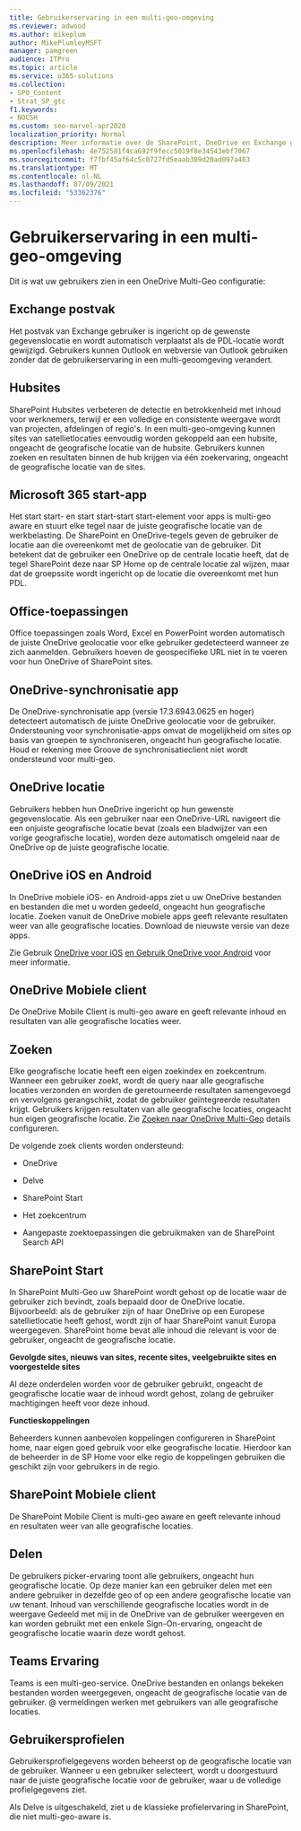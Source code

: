 ```yaml
---
title: Gebruikerservaring in een multi-geo-omgeving
ms.reviewer: adwood
ms.author: mikeplum
author: MikePlumleyMSFT
manager: pamgreen
audience: ITPro
ms.topic: article
ms.service: o365-solutions
ms.collection:
- SPO_Content
- Strat_SP_gtc
f1.keywords:
- NOCSH
ms.custom: seo-marvel-apr2020
localization_priority: Normal
description: Meer informatie over de SharePoint, OneDrive en Exchange gebruikerservaring in een multi-geo-omgeving voor Microsoft 365.
ms.openlocfilehash: 4e752581f4ca692f9fecc5019f8e34543ebf7067
ms.sourcegitcommit: f7fbf45af64c5c0727fd5eaab309d20ad097a483
ms.translationtype: MT
ms.contentlocale: nl-NL
ms.lasthandoff: 07/09/2021
ms.locfileid: "53362376"
---
```

# <a name="user-experience-in-a-multi-geo-environment"></a>Gebruikerservaring in een multi-geo-omgeving

Dit is wat uw gebruikers zien in een OneDrive Multi-Geo configuratie:

## <a name="exchange-mailbox"></a>Exchange postvak

Het postvak van Exchange gebruiker is ingericht op de gewenste gegevenslocatie en wordt automatisch verplaatst als de PDL-locatie wordt gewijzigd. Gebruikers kunnen Outlook en webversie van Outlook gebruiken zonder dat de gebruikerservaring in een multi-geoomgeving verandert.

## <a name="hub-sites"></a>Hubsites

SharePoint Hubsites verbeteren de detectie en betrokkenheid met inhoud voor werknemers, terwijl er een volledige en consistente weergave wordt van projecten, afdelingen of regio's. In een multi-geo-omgeving kunnen sites van satellietlocaties eenvoudig worden gekoppeld aan een hubsite, ongeacht de geografische locatie van de hubsite. Gebruikers kunnen zoeken en resultaten binnen de hub krijgen via één zoekervaring, ongeacht de geografische locatie van de sites.

## <a name="microsoft-365-app-launcher"></a>Microsoft 365 start-app

Het start start- en start start-start start-element voor apps is multi-geo aware en stuurt elke tegel naar de juiste geografische locatie van de werkbelasting. De SharePoint en OneDrive-tegels geven de gebruiker de locatie aan die overeenkomt met de geolocatie van de gebruiker. Dit betekent dat de gebruiker een OneDrive op de centrale locatie heeft, dat de tegel SharePoint deze naar SP Home op de centrale locatie zal wijzen, maar dat de groepssite wordt ingericht op de locatie die overeenkomt met hun PDL. 

## <a name="office-applications"></a>Office-toepassingen

Office toepassingen zoals Word, Excel en PowerPoint worden automatisch de juiste OneDrive geolocatie voor elke gebruiker gedetecteerd wanneer ze zich aanmelden. Gebruikers hoeven de geospecifieke URL niet in te voeren voor hun OneDrive of SharePoint sites.

## <a name="onedrive-sync-app"></a>OneDrive-synchronisatie app

De OneDrive-synchronisatie app (versie 17.3.6943.0625 en hoger) detecteert automatisch de juiste OneDrive geolocatie voor de gebruiker. Ondersteuning voor synchronisatie-apps omvat de mogelijkheid om sites op basis van groepen te synchroniseren, ongeacht hun geografische locatie. Houd er rekening mee Groove de synchronisatieclient niet wordt ondersteund voor multi-geo. 

## <a name="onedrive-location"></a>OneDrive locatie

Gebruikers hebben hun OneDrive ingericht op hun gewenste gegevenslocatie. Als een gebruiker naar een OneDrive-URL navigeert die een onjuiste geografische locatie bevat (zoals een bladwijzer van een vorige geografische locatie), worden deze automatisch omgeleid naar de OneDrive op de juiste geografische locatie.

## <a name="onedrive-ios-and-android"></a>OneDrive iOS en Android 

In OneDrive mobiele iOS- en Android-apps ziet u uw OneDrive bestanden en bestanden die met u worden gedeeld, ongeacht hun geografische locatie. Zoeken vanuit de OneDrive mobiele apps geeft relevante resultaten weer van alle geografische locaties. Download de nieuwste versie van deze apps.

Zie Gebruik [OneDrive voor iOS](https://support.office.com/article/08d5c5b2-ccc6-40eb-a244-fe3597a3c247) [en Gebruik OneDrive voor Android](https://support.office.com/article/eee1d31c-792d-41d4-8132-f9621b39eb36) voor meer informatie.

## <a name="onedrive-mobile-client"></a>OneDrive Mobiele client 

De OneDrive Mobile Client is multi-geo aware en geeft relevante inhoud en resultaten van alle geografische locaties weer.

## <a name="search"></a>Zoeken

Elke geografische locatie heeft een eigen zoekindex en zoekcentrum. Wanneer een gebruiker zoekt, wordt de query naar alle geografische locaties verzonden en worden de geretourneerde resultaten samengevoegd en vervolgens gerangschikt, zodat de gebruiker geïntegreerde resultaten krijgt. Gebruikers krijgen resultaten van alle geografische locaties, ongeacht hun eigen geografische locatie. Zie [Zoeken naar OneDrive Multi-Geo](configure-search-for-multi-geo.md) details configureren.

De volgende zoek clients worden ondersteund:

-   OneDrive

-   Delve

-   SharePoint Start

-   Het zoekcentrum

-   Aangepaste zoektoepassingen die gebruikmaken van de SharePoint Search API

## <a name="sharepoint-home"></a>SharePoint Start 

In SharePoint Multi-Geo uw SharePoint wordt gehost op de locatie waar de gebruiker zich bevindt, zoals bepaald door de OneDrive locatie. Bijvoorbeeld: als de gebruiker zijn of haar OneDrive op een Europese satellietlocatie heeft gehost, wordt zijn of haar SharePoint vanuit Europa weergegeven. SharePoint home bevat alle inhoud die relevant is voor de gebruiker, ongeacht de geografische locatie. 

**Gevolgde sites, nieuws van sites, recente sites, veelgebruikte sites en voorgestelde sites**

Al deze onderdelen worden voor de gebruiker gebruikt, ongeacht de geografische locatie waar de inhoud wordt gehost, zolang de gebruiker machtigingen heeft voor deze inhoud. 

**Functieskoppelingen**

Beheerders kunnen aanbevolen koppelingen configureren in SharePoint home, naar eigen goed gebruik voor elke geografische locatie. Hierdoor kan de beheerder in de SP Home voor elke regio de koppelingen gebruiken die geschikt zijn voor gebruikers in de regio. 

## <a name="sharepoint-mobile-client"></a>SharePoint Mobiele client 

De SharePoint Mobile Client is multi-geo aware en geeft relevante inhoud en resultaten weer van alle geografische locaties.

## <a name="sharing"></a>Delen

De gebruikers picker-ervaring toont alle gebruikers, ongeacht hun geografische locatie. Op deze manier kan een gebruiker delen met een andere gebruiker in dezelfde geo of op een andere geografische locatie van uw tenant. Inhoud van verschillende geografische locaties  wordt in de weergave Gedeeld met mij in de OneDrive van de gebruiker weergeven en kan worden gebruikt met een enkele Sign-On-ervaring, ongeacht de geografische locatie waarin deze wordt gehost.

## <a name="teams-experience"></a>Teams Ervaring

Teams is een multi-geo-service. OneDrive bestanden en onlangs bekeken bestanden worden weergegeven, ongeacht de geografische locatie van de gebruiker. @ vermeldingen werken met gebruikers van alle geografische locaties.

## <a name="user-profiles"></a>Gebruikersprofielen

Gebruikersprofielgegevens worden beheerst op de geografische locatie van de gebruiker. Wanneer u een gebruiker selecteert, wordt u doorgestuurd naar de juiste geografische locatie voor de gebruiker, waar u de volledige profielgegevens ziet.

Als Delve is uitgeschakeld, ziet u de klassieke profielervaring in SharePoint, die niet multi-geo-aware is.


